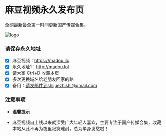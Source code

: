 # 麻豆视频永久发布页

全网最新最全第一时间更新国产传媒合集。

![logo](https://cdn.jsdelivr.net/gh/aiwutu/aiwu04@301d7d05953a3d21731d8259d81f42d0357bfc44/2021/11/21/ae332d47932f44d6bd550287afb8a103.png)
### 请保存永久地址



- [x] 麻豆视频：https://madou.llc
- [x] 永久地址1：http://madou.lol
- [x] 请大家 Ctrl+D 收藏本页
- [x] 多次更换域名给老朋友回家的路
- [x] 备用：请发邮件到shijuezhishi@gmail.com

### 注意事项

- **温馨提示**

- 麻豆视频自上线以来就深受广大年轻人喜欢，主要专注于国产传媒合集，收藏本站从此不再为夜里寂寞难耐，总为单身发愁啦！


